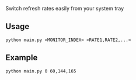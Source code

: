 Switch refresh rates easily from your system tray

## Usage

``python main.py <MONITOR_INDEX> <RATE1,RATE2,...>``

## Example

``python main.py 0 60,144,165``
